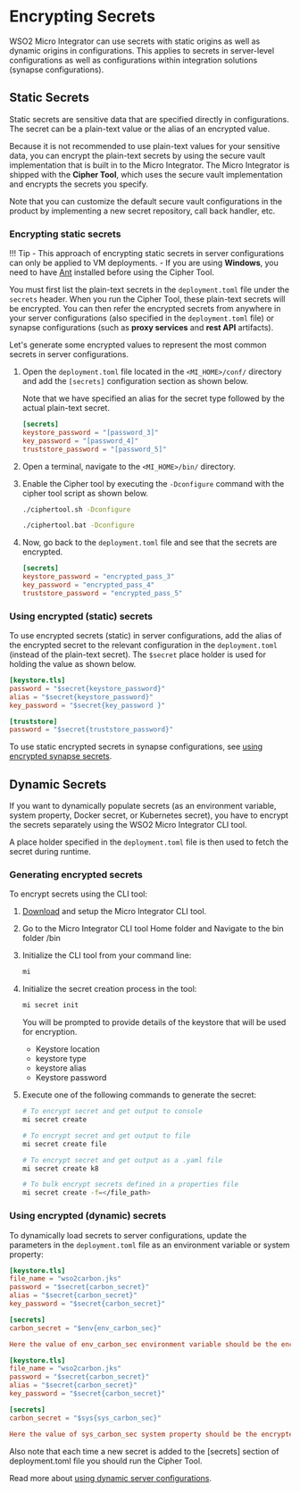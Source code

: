 # Encrypting Secrets

WSO2 Micro Integrator can use secrets with static origins as well as dynamic origins in configurations. This applies to secrets in server-level configurations as well as configurations within integration solutions (synapse configurations).

## Static Secrets

Static secrets are sensitive data that are specified directly in configurations. The secret can be a plain-text value or the alias of an encrypted value.

Because it is not recommended to use plain-text values for your sensitive data, you can encrypt the plain-text secrets by using the secure vault implementation that is built in to the Micro Integrator. The Micro Integrator is shipped with the **Cipher Tool**, which uses the secure vault implementation and encrypts the secrets you specify.

Note that you can customize the default secure vault configurations in the product by implementing a new secret repository, call back handler, etc.

### Encrypting static secrets

!!! Tip
    - This approach of encrypting static secrets in server configurations can only be applied to VM deployments.
    - If you are using **Windows**, you need to have [Ant](http://ant.apache.org/) installed before using the Cipher Tool.

You must first list the plain-text secrets in the `deployment.toml` file under the `secrets` header. When you run the Cipher Tool, these plain-text secrets will be encrypted. You can then refer the encrypted secrets from anywhere in your server configurations (also specified in the `deployment.toml` file) or synapse configurations (such as **proxy services** and **rest API** artifacts).

Let's generate some encrypted values to represent the most common secrets in server configurations.

1. Open the `deployment.toml` file located in the `<MI_HOME>/conf/` directory and add the `[secrets]` configuration section as shown below.

    Note that we have specified an alias for the secret type followed by the actual plain-text secret.

    ```toml
    [secrets]
    keystore_password = "[password_3]"
    key_password = "[password_4]"
    truststore_password = "[password_5]"
    ```

2. Open a terminal, navigate to the `<MI_HOME>/bin/` directory.
3. Enable the Cipher tool by executing the `-Dconfigure` command with the cipher tool script as shown below.

    ```bash tab='On Linux'
    ./ciphertool.sh -Dconfigure
    ```

    ```bash tab='On Windows'
    ./ciphertool.bat -Dconfigure
    ```

3. Now, go back to the `deployment.toml` file and see that the secrets are encrypted.

    ```toml
    [secrets]
    keystore_password = "encrypted_pass_3"
    key_password = "encrypted_pass_4"
    truststore_password = "encrypted_pass_5"
    ```

### Using encrypted (static) secrets
To use encrypted secrets (static) in server configurations, add the alias of the encrypted secret to the relevant configuration in the `deployment.toml` (instead of the plain-text secret). The  `$secret` place holder is used for holding the value as shown below.

```toml
[keystore.tls]
password = "$secret{keystore_password}"
alias = "$secret{keystore_password}"
key_password = "$secret{key_password }"  

[truststore]                  
password = "$secret{truststore_password}"
```

To use static encrypted secrets in synapse configurations, see [using encrypted synapse secrets](../../../develop/creating-artifacts/encrypting-synapse-passwords).

## Dynamic Secrets

If you want to dynamically populate secrets (as an environment variable, system property, Docker secret, or Kubernetes secret), you have to encrypt the secrets separately using the WSO2 Micro Integrator CLI tool.

A place holder specified in the `deployment.toml` file is then used to fetch the secret during runtime.

### Generating encrypted secrets

To encrypt secrets using the CLI tool:

1.  [Download](https://wso2.com/integration/micro-integrator/tooling/) and setup the Micro Integrator CLI tool.

2.  Go to the Micro Integrator CLI tool Home folder and Navigate to the bin folder <MI-CLI>/bin

3.  Initialize the CLI tool from your command line:

    ```bash
    mi
    ```
4.  Initialize the secret creation process in the tool:

    ```bash
    mi secret init
    ```

    You will be prompted to provide details of the keystore that will be used for encryption.

    - Keystore location
    - keystore type
    - keystore alias
    - Keystore password

5.  Execute one of the following commands to generate the secret:

    ```bash
    # To encrypt secret and get output to console
    mi secret create

    # To encrypt secret and get output to file
    mi secret create file

    # To encrypt secret and get output as a .yaml file
    mi secret create k8

    # To bulk encrypt secrets defined in a properties file
    mi secret create -f=</file_path>
    ```

### Using encrypted (dynamic) secrets

To dynamically load secrets to server configurations, update the parameters in the `deployment.toml` file as an environment variable or system property:

```toml tab='Environment Variable'
[keystore.tls]
file_name = "wso2carbon.jks"
password = "$secret{carbon_secret}"
alias = "$secret{carbon_secret}"
key_password = "$secret{carbon_secret}"

[secrets]
carbon_secret = "$env{env_carbon_sec}"

Here the value of env_carbon_sec environment variable should be the encrypted value
```

```toml tab='System Property'
[keystore.tls]
file_name = "wso2carbon.jks"
password = "$secret{carbon_secret}"
alias = "$secret{carbon_secret}"
key_password = "$secret{carbon_secret}"

[secrets]
carbon_secret = "$sys{sys_carbon_sec}"

Here the value of sys_carbon_sec system property should be the encrypted value
```

Also note that each time a new secret is added to the [secrets] section of deployment.toml file
you should run the Cipher Tool. 

Read more about [using dynamic server configurations](../../../setup/dynamic_server_configurations).
